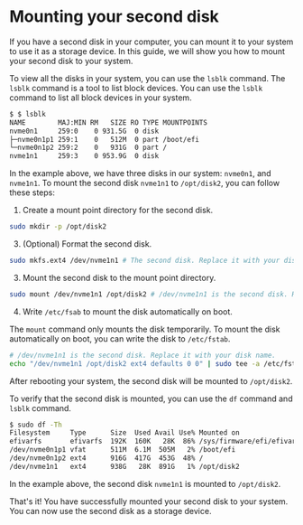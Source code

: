 # Mounting your second disk

If you have a second disk in your computer, you can mount it to your system to use it as a storage device. In this guide, we will show you how to mount your second disk to your system.

To view all the disks in your system, you can use the `lsblk` command. The `lsblk` command is a tool to list block devices. You can use the `lsblk` command to list all block devices in your system.

```bash title="List all block devices"
$ $ lsblk 
NAME        MAJ:MIN RM   SIZE RO TYPE MOUNTPOINTS
nvme0n1     259:0    0 931.5G  0 disk 
├─nvme0n1p1 259:1    0   512M  0 part /boot/efi
└─nvme0n1p2 259:2    0   931G  0 part /
nvme1n1     259:3    0 953.9G  0 disk 
```

In the example above, we have three disks in our system: `nvme0n1`, and `nvme1n1`. To mount the second disk `nvme1n1` to `/opt/disk2`, you can follow these steps:

1. Create a mount point directory for the second disk.

```bash
sudo mkdir -p /opt/disk2
```

3. (Optional) Format the second disk.

```bash
sudo mkfs.ext4 /dev/nvme1n1 # The second disk. Replace it with your disk name.
```

3. Mount the second disk to the mount point directory.

```bash
sudo mount /dev/nvme1n1 /opt/disk2 # /dev/nvme1n1 is the second disk. Replace it with your disk name.
```

4. Write `/etc/fsab` to mount the disk automatically on boot.

The `mount` command only mounts the disk temporarily. To mount the disk automatically on boot, you can write the disk to `/etc/fstab`.

```bash
# /dev/nvme1n1 is the second disk. Replace it with your disk name.
echo "/dev/nvme1n1 /opt/disk2 ext4 defaults 0 0" | sudo tee -a /etc/fstab
```

After rebooting your system, the second disk will be mounted to `/opt/disk2`.

To verify that the second disk is mounted, you can use the `df` command and `lsblk` command.

```bash title="List all mounted disks"
$ sudo df -Th
Filesystem     Type      Size  Used Avail Use% Mounted on
efivarfs       efivarfs  192K  160K   28K  86% /sys/firmware/efi/efivars
/dev/nvme0n1p1 vfat      511M  6.1M  505M   2% /boot/efi
/dev/nvme0n1p2 ext4      916G  417G  453G  48% /
/dev/nvme1n1   ext4      938G   28K  891G   1% /opt/disk2
```

In the example above, the second disk `nvme1n1` is mounted to `/opt/disk2`.

That's it! You have successfully mounted your second disk to your system. You can now use the second disk as a storage device.
